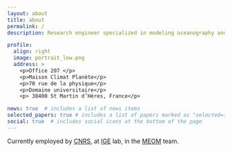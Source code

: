 ```yaml
---
layout: about
title: about
permalink: /
description: Research engineer specialized in modeling oceanography and sea-ice.

profile:
  align: right
  image: portrait_low.png
  address: >
    <p>Office 207 </p>
    <p>Maison Climat Planète</p>
    <p>70 rue de la physique</p>
    <p>Domaine universitaire</p>
    <p> 38400 St Martin d’Hères, France</p>

news: true  # includes a list of news items
selected_papers: true # includes a list of papers marked as "selected={true}"
social: true  # includes social icons at the bottom of the page
---
```


Currently employed by <a href="http://www.cnrs.fr/en">CNRS</a>, at <a href="https://www.ige-grenoble.fr/?lang=en">IGE</a> lab, in the  <a href="https://www.ige-grenoble.fr/?lang=en">MEOM</a> team.
